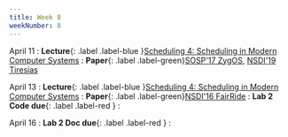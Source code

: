 ```yaml
---
title: Week 8
weekNumber: 8
---
```


April 11
: **Lecture**{: .label .label-blue }[Scheduling 4: Scheduling in Modern Computer Systems](/sp22/assets/slides/lec13_scheduling4.pdf)
    : **Paper**{: .label .label-green}[SOSP'17 ZygOS](https://dl.acm.org/doi/10.1145/3132747.3132780), [NSDI'19 Tiresias](https://www.usenix.org/conference/nsdi19/presentation/gu)

April 13
: **Lecture**{: .label .label-blue }[Scheduling 4: Scheduling in Modern Computer Systems](/sp22/assets/slides/lec13_scheduling4.pdf)
    : **Paper**{: .label .label-green}[NSDI'16 FairRide](https://www.usenix.org/conference/nsdi16/technical-sessions/presentation/pu)
: **Lab 2 Code due**{: .label .label-red }
    : &emsp;

April 16
: **Lab 2 Doc due**{: .label .label-red }
    : &emsp;
